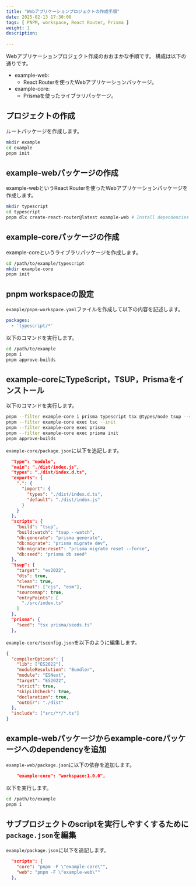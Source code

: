 ```yaml
---
title: "Webアプリケーションプロジェクトの作成手順"
date: 2025-02-13 17:30:00
tags: [ PNPM, workspace, React Router, Prisma ]
weight: 1
description:
  
---
```


Webアプリケーションプロジェクト作成のおおまかな手順です。
構成は以下の通りです。

  - example-web:
    - React Routerを使ったWebアプリケーションパッケージ。
  - example-core:
    - Prismaを使ったライブラリパッケージ。

## プロジェクトの作成

ルートパッケージを作成します。

``` bash
mkdir example
cd example
pnpm init
```

## example-webパッケージの作成

example-webというReact Routerを使ったWebアプリケーションパッケージを作成します。

``` bash
mkdir typescript
cd typescript
pnpm dlx create-react-router@latest example-web # Install dependencies with pnpm?はnoを選択
```

## example-coreパッケージの作成

example-coreというライブラリパッケージを作成します。

``` bash
cd /path/to/example/typescript
mkdir example-core
pnpm init
```

## pnpm workspaceの設定

`example/pnpm-workspace.yaml`ファイルを作成して以下の内容を記述します。

``` yaml  
packages:
  - 'typescript/*'
```

以下のコマンドを実行します。

``` bash
cd /path/to/example
pnpm i
pnpm approve-builds
```

## example-coreにTypeScript，TSUP，Prismaをインストール

以下のコマンドを実行します。

``` bash
pnpm --filter example-core i prisma typescript tsx @types/node tsup --save-dev
pnpm --filter example-core exec tsc --init
pnpm --filter example-core exec prisma
pnpm --filter example-core exec prisma init
pnpm approve-builds
```

`example-core/package.json`に以下を追記します。

``` json
  "type": "module",
  "main": "./dist/index.js",
  "types": "./dist/index.d.ts",
  "exports": {
    ".": {
      "import": {
        "types": "./dist/index.d.ts",
        "default": "./dist/index.js"
      }
    }
  },
  "scripts": {
    "build": "tsup",
    "build:watch": "tsup --watch",
    "db:generate": "prisma generate",
    "db:migrate": "prisma migrate dev",
    "db:migrate:reset": "prisma migrate reset --force",
    "db:seed": "prisma db seed"
  },
  "tsup": {
    "target": "es2022",
    "dts": true,
    "clean": true,
    "format": ["cjs", "esm"],
    "sourcemap": true,
    "entryPoints": [
      "./src/index.ts"
    ]
  },
  "prisma": {
    "seed": "tsx prisma/seeds.ts"
  },
```

`example-core/tsconfig.json`を以下のように編集します。

``` json
{
  "compilerOptions": {
    "lib": ["ES2022"],
    "moduleResolution": "Bundler",
    "module": "ESNext",
    "target": "ES2022",
    "strict": true,
    "skipLibCheck": true,
    "declaration": true,
    "outDir": "./dist"
  },
  "include": ["src/**/*.ts"]
}
```

## example-webパッケージからexample-coreパッケージへのdependencyを追加

`example-web/package.json`に以下の依存を追加します。

``` json
    "example-core": "workspace:1.0.0",
```

以下を実行します。

``` bash
cd /path/to/example
pnpm i
```

## サブプロジェクトのscriptを実行しやすくするために`package.json`を編集

`example/package.json`に以下を追記します。

``` json
  "scripts": {
    "core": "pnpm -F \"example-core\"",
    "web": "pnpm -F \"example-web\""
  },
```
